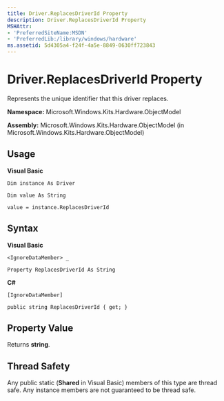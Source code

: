 ```yaml
---
title: Driver.ReplacesDriverId Property
description: Driver.ReplacesDriverId Property
MSHAttr:
- 'PreferredSiteName:MSDN'
- 'PreferredLib:/library/windows/hardware'
ms.assetid: 5d4305a4-f24f-4a5e-8849-0630ff723843
---
```


# Driver.ReplacesDriverId Property


Represents the unique identifier that this driver replaces.

**Namespace:** Microsoft.Windows.Kits.Hardware.ObjectModel

**Assembly:** Microsoft.Windows.Kits.Hardware.ObjectModel (in Microsoft.Windows.Kits.Hardware.ObjectModel)

## <span id="Usage"></span><span id="usage"></span><span id="USAGE"></span>Usage


**Visual Basic**

`Dim instance As Driver`

`Dim value As String`

`value = instance.ReplacesDriverId`

## <span id="Syntax"></span><span id="syntax"></span><span id="SYNTAX"></span>Syntax


**Visual Basic**

`<IgnoreDataMember> _`

`Property ReplacesDriverId As String`

**C#**

`[IgnoreDataMember]`

`public string ReplacesDriverId { get; }`

## <span id="Property_Value"></span><span id="property_value"></span><span id="PROPERTY_VALUE"></span>Property Value


Returns **string**.

## <span id="Thread_Safety"></span><span id="thread_safety"></span><span id="THREAD_SAFETY"></span>Thread Safety


Any public static (**Shared** in Visual Basic) members of this type are thread safe. Any instance members are not guaranteed to be thread safe.

 

 






